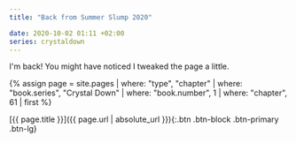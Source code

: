 ```yaml
---
title: "Back from Summer Slump 2020"

date: 2020-10-02 01:11 +02:00
series: crystaldown
---
```

I'm back! You might have noticed I tweaked the page a little.

{% assign page = site.pages
  | where: "type", "chapter"
  | where: "book.series", "Crystal Down"
  | where: "book.number", 1
  | where: "chapter", 61
  | first %}

[{{ page.title }}]({{ page.url | absolute_url }}){:.btn .btn-block .btn-primary .btn-lg}
<!--more-->
